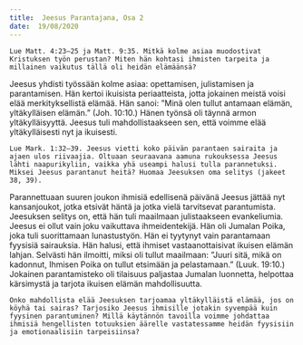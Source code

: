 ```yaml
---
title:  Jeesus Parantajana, Osa 2
date:  19/08/2020
---
```


`Lue Matt. 4:23–25 ja Matt. 9:35. Mitkä kolme ­asiaa muodostivat Kristuksen työn perustan? Miten hän kohtasi ihmisten tarpeita ja millainen vaikutus tällä oli heidän elämäänsä?`

Jeesus yhdisti työssään kolme asiaa: opettamisen, julistamisen ja parantamisen. Hän kertoi ikuisista periaatteista, jotta jokainen meistä voisi elää merkityksellistä elämää. Hän sanoi: ”Minä olen tullut antamaan elämän, yltäkylläisen elämän.” (Joh. 10:10.) Hänen työnsä oli täynnä armon yltäkylläisyyttä. Jeesus tuli mahdollistaakseen sen, että voimme elää yltäkylläisesti nyt ja ikuisesti.

`Lue Mark. 1:32–39. Jeesus vietti koko päivän paran­taen sairaita ja ajaen ulos riivaajia. Oltuaan seuraavana aamuna rukouksessa Jeesus lähti naapurikyliin, vaikka yhä useampi halusi tulla parannetuksi. Miksei Jeesus parantanut heitä? Huomaa Jeesuksen oma selitys (jakeet 38, 39).`

Parannettuaan suuren joukon ihmisiä edellisenä päivänä Jeesus jättää nyt kansanjoukot, jotka etsivät häntä ja jotka vielä tarvitsevat parantumista. Jeesuksen selitys on, että hän tuli maailmaan julistaakseen evankeliumia. Jeesus ei ollut vain joku vaikuttava ihmeidentekijä. Hän oli Jumalan Poika, joka tuli suorittamaan lunastustyön. Hän ei tyytynyt vain parantamaan fyysisiä sairauksia. Hän halusi, että ihmiset vastaanottaisivat ikuisen elämän lahjan. Selvästi hän ilmoitti, miksi oli tullut maailmaan: ”Juuri sitä, mikä on kadonnut, Ihmisen Poika on tullut etsimään ja pelastamaan.” (Luuk. 19:10.) Jokainen parantamisteko oli tilaisuus paljastaa Jumalan luonnetta, helpottaa kärsimystä ja tarjota ikuisen elämän mahdollisuutta.

`Onko mahdollista elää Jeesuksen tarjoamaa yltäkylläistä elämää, jos on köyhä tai sairas? Tarjosiko Jeesus ihmisille jotakin syvempää kuin fyysinen parantuminen? Millä käytännön tavoilla voimme johdattaa ihmisiä hengellisten totuuksien äärelle vastatessamme heidän fyysisiin ja emotionaalisiin tarpeisiinsa?`